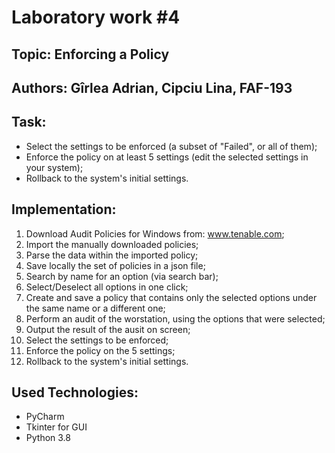 # Laboratory work #4
## Topic: Enforcing a Policy
Authors: Gîrlea Adrian, Cipciu Lina, FAF-193
-----
## Task:
* Select the settings to be enforced (a subset of "Failed", or all of them);
* Enforce the policy on at least 5 settings (edit the selected settings in your system);
* Rollback to the system's initial settings.

## Implementation:
1. Download Audit Policies for Windows from: www.tenable.com;
2. Import the manually downloaded policies;
3. Parse the data within the imported policy;
4. Save locally the set of policies in a json file;
5. Search by name for an option (via search bar);
6. Select/Deselect all options in one click;
7. Create and save a policy that contains only the selected options under the same name or a different one;
8. Perform an audit of the worstation, using the options that were selected;
9. Output the result of the ausit on screen;
10. Select the settings to be enforced;
11. Enforce the policy on the 5 settings;
12. Rollback to the system's initial settings.

## Used Technologies:
* PyCharm
* Tkinter for GUI
* Python 3.8